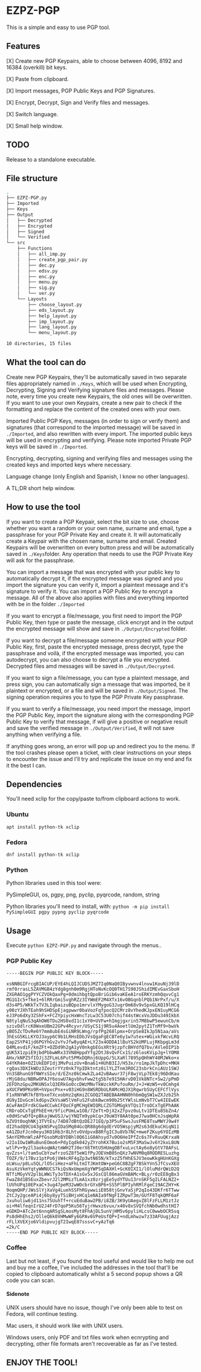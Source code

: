 # EZPZ-PGP

This is a simple and easy to use PGP tool.

## Features

[X] Create new PGP Keypairs, able to choose between 4096, 8192 and 16384 (overkill) bit keys.

[X] Paste from clipboard.

[X] Import messages, PGP Public Keys and PGP Signatures.

[X] Encrypt, Decrypt, Sign and Verify files and messages.

[X] Switch language.

[X] Small help window.

## TODO

Release to a standalone executable.

## File structure

```bash
.
├── EZPZ-PGP.py
├── Imported
├── Keys
├── Output
│   ├── Decrypted
│   ├── Encrypted
│   ├── Signed
│   └── Verified
└── src
    ├── Functions
    │   ├── all_imp.py
    │   ├── create_pgp_pair.py
    │   ├── dec.py
    │   ├── edsv.py
    │   ├── enc.py
    │   ├── menu.py
    │   ├── sig.py
    │   └── ver.py
    └── Layouts
        ├── choose_layout.py
        ├── eds_layout.py
        ├── help_layout.py
        ├── imp_layout.py
        ├── lang_layout.py
        └── menu_layout.py

10 directories, 15 files
```

## What the tool can do

Create new PGP Keypairs, they'll be automatically saved in two separate files appropriately named in `./Keys`, which will be used when Encrypting, Decrypting, Signing and Verifying signature files and messages. Please note, every time you create new Keypairs, the old ones will be overwritten. If you want to use your own Keypairs, create a new pair to check if the formatting and replace the content of the created ones with your own.

Imported Public PGP Keys, messages (in order to sign or verify them) and signatures (that correspond to the imported message) will be saved in `./Imported`, and also rewritten with every import. The imported public keys will be used in encrypting and verifying. Please note imported Private PGP keys will be saved in `./Imported`.

Encrypting, decrypting, signing and verifying files and messages using the created keys and imported keys where necessary.

Language change (only English and Spanish, I know no other languages).

A TL;DR short help window.

## How to use the tool

If you want to create a PGP Keypair, select the bit size to use, choose whether you want a random or your own name, surname and email, type a passphrase for your PGP Private Key and create it. It will automatically create a Keypair with the chosen name, surname and email. Created Keypairs will be overwritten on every button press and will be automatically saved in `./Keys`folder. Any operation that needs to use the PGP Private Key will ask for the passphrase.

You can import a message that was encrypted with your public key to automatically decrypt it, if the encrypted message was signed and you import the signature you can verify it, import a plaintext message and it's signature to verify it. 
You can import a PGP Public Key to encrypt a message.
All of the above also applies with files and everything imported with be in the folder `./Imported`

If you want to encrypt a file/message, you first need to import the PGP Public Key, then type or paste the message, click encrypt and in the output the encrypted message will show and save in `./Output/Encrypted` folder.

If you want to decrypt a file/message someone encrypted with your PGP Public Key, first, paste the encrypted message, press decrypt, type the passphrase and voilà, if the encrypted message was imported, you can autodecrypt, you can also choose to decrypt a file you encrypted. Decrypted files amd messages will be saved in `./Output/Decrypted`.

If you want to sign a file/message, you can type a plaintext message, and press sign, you can automatically sign a message that was imported, be it plaintext or encrypted, or a file and will be saved in `./Output/Signed`. The signing operation requires you to type the PGP Private Key passphrase.

If you want to verify a file/message, you need import the message, import the PGP Public Key, import the signature along with the corresponding PGP Public Key to verify that message, if will give a positive or negative result and save the verified message in `./Output/Verified`, it will not save anything when verifying a file.

If anything goes wrong, an error will pop up and redirect you to the menu.
If the tool crashes please open a ticket, with clear instructions on your steps to encounter the issue and I'll try and replicate the issue on my end and fix it the best I can.

## Dependencies

You'll need xclip for the copy/paste to/from clipboard actions to work.

### Ubuntu

`apt install python-tk xclip`

### Fedora

`dnf install python-tk xclip`

### Python

Python libraries used in this tool were:

PySimpleGUI, os, pgpy, png, pyclip, pyqrcode, random, string

Python libraries you'll need to install, with: `python -m pip install PySimpleGUI pgpy pypng pyclip pyqrcode`

## Usage

Execute `python EZPZ-PGP.py` and navigate through the menus..

### PGP Public Key

```
-----BEGIN PGP PUBLIC KEY BLOCK-----

xsNNBGIFrcgBIACUP/EYE4hLQIJCUDSJMZ7Iq0NaQ0IByvwnv4lnvw1KouNj39lD
rmf0rrasL5ZAVMGB4zYdg8gnh0m9RgjHToNvKcOQ0TH17S90JShidIMEvGaxSboH
ZXGRAO1ggPYYCZVOkQaxPg+0dmihbgtQpoBriGib6vaKEeA1roERKYzmhQqvvCg1
MG1GIc5+Tke1+6lRRrGmiSvghRZz3IYWmEF2M4XTx16vOBGqnblPQb1NrPxf/u/X
d3s4P5/WKkTxTV3LIqbaizuBQpo1mrvlxYMygoG3JugrOm68v9vSpxGLKQ19lHCq
y00zYJXhTEah9hSHDSpEjagpwwr0baVozFqfpocQ2CMrz8vYhedKJpxEN1uyMCG6
eJ3Po6dXy3ZShFx+FCZYpiycHxWncTzLw3C53U07chif44stWcxVoJDDu349IkbX
N8tylqNuS3qAhOW6TDu2HS0xdI1c1xY0+UVFw+hImgjgxrin57M8bwP5ewunCb/m
szivDdlrcK8WxeUBm22GPv4Rcyvr/USyCS1j9R5u4AoetlUm2pytZ1TnMf9+bwVk
yBO5ZcTDvRe6Y7mm8ubE4sGiNR9LWng/rpfPg268lpmx+OrpSe8IkJp5N1aa/aVs
3hEsG5KLLKYOJ3ayp6C9b1LRHsEDbJVsQgaFgECBTe6y1w7utex+WGixkfWcvLRQ
Eap2SYP41jd6PGYhGv2vYvJfw8yqAE+LY23x4ODDA1lBuYS2kUMFLujRKbpgLm3d
Q4MLevdiF/kmZFt+OZDd9h2gA1yV0nkgbEGsXRt9jzpfcBHYdfQ7bv/AVleOIP1b
gUK5X1zpiE9jbdPbbwWRx33VN8HppdYfg2DtJ8vQvFCx1S/z6losKVipJg+lYOM8
AHx/kNPZ5fIOJj3ZFLmL6Put5PMxDQRnj6UppG/5LXaRl7895pQHhWY40MJWko+x
G4YKR4m+OZIUkEDFIdj3MvPuizUv+Bna61+HUhB3IJ/H53x/ro1mpJkTpDhc+MKH
rgQas3DXIkWDz3ZeutrYYz0nk7YpIDktntz8ilYLZTnm3ROC23sbrkCniAUz1SWJ
Vn3SBhunG9fNWYsSIe/d/EZnz0kCmwkZLa42vBAwur37jF8wjVLp7Ek8j96DdKau
rMjG8du/NBRwOPAJY6oswU7AgvbhvFww2tg5b7e915HArvD01Vk8NTc+Sw2/pPmD
2EFDhzGpu2MKUNSxlQ3ERkGo0ccDWzMNvTkWzckKPufouRm/J+J+WzW5+v0Cmhg4
aXUCFW9PKo9R+hVpxcPnx+v03iHG9n8WSRDbULRAMcHQJX1RqwrbSUyCEFCflVys
F1xRNYWR7kfBYbxeTXcxobHz2qKmiZCGOQ2TABEBAAHNN0hhbmQgSW1wZXJzb25h
dG9yIDxGcmlkdGpvZkVsaW5lVmFuS2FubkBwcm90b25tYWlsLmNvbT7Cw4IEEwEK
ACwFAmIFrdkCGw4CCwkCFQoCFgMCHgEWIQRLCZGTGMGgkVTQs1TroDCxTgEPhAAK
CRDroDCxTgEPhEE+H/9ficPUmLw1O8/7ZeTt+DjX2xZfpvz0uLtv1DTEu85bZn4/
x0dHSrwDfQ+pBkajWwUSJ/wjYNQTm9ypkCq+J9uW3Y8AAt0peJ7wa0HCnJsqWpRA
bZVOt0oqhNKj3TVtEs/74D87dBtQzDE271EQ/p3P5uF5wsJusFME8TswMWYJ9w4Y
dI2hadQ9CU43gkNSPvgIDaSMq04GcQR88g6dgdErVO5WspjyM2s63dEkuCHiqN11
eA1ZDzFJcn0eyu3KO1Hb3r8LhtvOVdpvxB8RfgIC3u8Vb7NC+mweFZKuy6YOIzMB
5AnYEMhnWlzAPfGsobMzBYDBhl0Q61iG0Ahsyd7u9O6HeIPfZc6s7FvRuuQKrxaN
v2IoIOw1WRuBunEOmo6+PdyIqdk042yZYrohKX7Buio2sM5F3MaSwJv6Y2kxL8UN
wtlPv+9y2l3aokoqWAztmWH2TJ0erX6THtU5HUmgOBfxuLvctAy6o8yGtV78AFsL
qvZzs+l/tam5uCbYzwfrzoSZ8f5eW1fPyJOEVmB05nQXz7wNVM0q8RODRESLuzhg
TOZF/9/17Bvz1ptPo6jVW4cRF4gZp3wtN65N/kTxzZ5fHhESJV3eowKkgHUnKGXg
oLWsu/p8Lu5QL/lO5ciHez+aFhLtmITJKmtOW+peG6C8BZgF7BSkYVn5JfCsvXEU
AsuXzVkmYqtyWWNUCS7kiQsNxUmpmXgYWPSqDAXHl+GcK0IXI1/lOluMdrQWiD2Q
NTfiMGyVV2plbLWWiTy3oTDX+A1sGv5xJGsCQl86maGVmBAMc+BLy/r0zEE8gBx3
FwaZ8d1B5EuxZbevrJ2l2MMizTLmA1xz0zrjgEe5ydYTUu13rnSKF5gILFALNZ2+
lUVhUPq10EPxaC+3ug47peM32wWOcbrGYxBP6+SS5PlBPIyhRMlFgeC19ACZHY+K
9oqmQHP/JWsSlYjXaVg4LuehSSFhRGywwiiE058tjGnvYaSjP2qIo43DKfr6TTww
ZtCJy2gceAPi4j6by8yyTSiBHjxHCq1eNAIa9fNgFIZRpwT3m/GUfF8TqkQMF6aF
Jxuhuliw6jd11ns75UuhTf+rcuEduBaw2PB/i8ZB/3K9yUAegvZ8lFzFLLM1ztJz
oi+M4lfeqnIrU2J4FrD7qoP5Ku56TyjrHwxz6vux/x40v8xSVQfchNb0wdhstHI7
eGDKD+ATcZet6nnqARSgSLmosMyt8FhAjDL5unVjHM5v6pyliHLcsC0wwbOCR5sq
Ps8dHhEhs2/OlleQ6k0VHMwWFy6GPAv6VPeUsfQP+I+ndLmhwzw7z33AFUugjAzz
rFLlXVEXjo6VldipvujgT2IwqE07sssvC+yAzTq6
=2k/C
-----END PGP PUBLIC KEY BLOCK-----
```

### Coffee

Last but not least, if you found the tool useful and would like to help me out and buy me a coffee, I've included the addresses in the tool that'll be copied to clipboard automatically whilst a 5 second popup shows a QR code you can scan.

#### Sidenote

UNIX users should have no issue, though I've only been able to test on Fedora, will continue testing.

Mac users, it should work like with UNIX users.

Windows users, only PDF and txt files work when ecnrypting and decrypting, other file formats aren't recoverable as far as I've tested.

## ENJOY THE TOOL!
